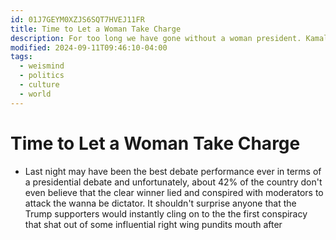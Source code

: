 ```yaml
---
id: 01J7GEYM0XZJS6SQT7HVEJ11FR
title: Time to Let a Woman Take Charge
description: For too long we have gone without a woman president. Kamala Harris should be the first and will prove why women are needed in this pivotal time in history.
modified: 2024-09-11T09:46:10-04:00
tags:
  - weismind
  - politics
  - culture
  - world
---
```

# Time to Let a Woman Take Charge
- Last night may have been the best debate performance ever in terms of a presidential debate and unfortunately, about 42% of the country don't even believe that the clear winner lied and conspired with moderators to attack the wanna be dictator. It shouldn't surprise anyone that the Trump supporters would instantly cling on to the the first conspiracy that shat out of some influential right wing pundits mouth after 